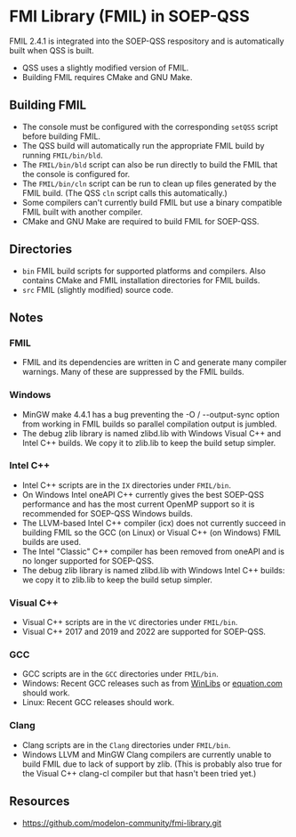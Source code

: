 # FMI Library (FMIL) in SOEP-QSS

FMIL 2.4.1 is integrated into the SOEP-QSS respository and is automatically built when QSS is built.
* QSS uses a slightly modified version of FMIL.
* Building FMIL requires CMake and GNU Make.

## Building FMIL

* The console must be configured with the corresponding `setQSS` script before building FMIL.
* The QSS build will automatically run the appropriate FMIL build by running `FMIL/bin/bld`.
* The `FMIL/bin/bld` script can also be run directly to build the FMIL that the console is configured for.
* The `FMIL/bin/cln` script can be run to clean up files generated by the FMIL build. (The QSS `cln` script calls this automatically.)
* Some compilers can't currently build FMIL but use a binary compatible FMIL built with another compiler.
* CMake and GNU Make are required to build FMIL for SOEP-QSS.

## Directories
* `bin`  FMIL build scripts for supported platforms and compilers. Also contains CMake and FMIL installation directories for FMIL builds.
* `src`  FMIL (slightly modified) source code.

## Notes

### FMIL
* FMIL and its dependencies are written in C and generate many compiler warnings. Many of these are suppressed by the FMIL builds.

### Windows
* MinGW make 4.4.1 has a bug preventing the -O / --output-sync option from working in FMIL builds so parallel compilation output is jumbled.
* The debug zlib library is named zlibd.lib with Windows Visual C++ and Intel C++ builds. We copy it to zlib.lib to keep the build setup simpler.

### Intel C++
* Intel C++ scripts are in the `IX` directories under `FMIL/bin`.
* On Windows Intel oneAPI C++ currently gives the best SOEP-QSS performance and has the most current OpenMP support so it is recommended for SOEP-QSS Windows builds.
* The LLVM-based Intel C++ compiler (icx) does not currently succeed in building FMIL so the GCC (on Linux) or Visual C++ (on Windows) FMIL builds are used.
* The Intel "Classic" C++ compiler has been removed from oneAPI and is no longer supported for SOEP-QSS.
* The debug zlib library is named zlibd.lib with Windows Intel C++ builds: we copy it to zlib.lib to keep the build setup simpler.

### Visual C++
* Visual C++ scripts are in the `VC` directories under `FMIL/bin`.
* Visual C++ 2017 and 2019 and 2022 are supported for SOEP-QSS.

### GCC
* GCC scripts are in the `GCC` directories under `FMIL/bin`.
* Windows: Recent GCC releases such as from [WinLibs](https://winlibs.com) or [equation.com](http://www.equation.com/servlet/equation.cmd?fa=fortran) should work.
* Linux: Recent GCC releases should work.

### Clang
* Clang scripts are in the `Clang` directories under `FMIL/bin`.
* Windows LLVM and MinGW Clang compilers are currently unable to build FMIL due to lack of support by zlib. (This is probably also true for the Visual C++ clang-cl compiler but that hasn't been tried yet.)

## Resources
* https://github.com/modelon-community/fmi-library.git

